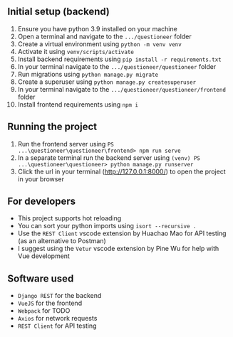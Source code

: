 ## Initial setup (backend)

1. Ensure you have python 3.9 installed on your machine
2. Open a terminal and navigate to the `.../questioneer` folder
3. Create a virtual environment using `python -m venv venv`
4. Activate it using `venv/scripts/activate`
5. Install backend requirements using `pip install -r requirements.txt`
6. In your terminal navigate to the `.../questioneer/questioneer` folder
7. Run migrations using `python manage.py migrate`
8. Create a superuser using `python manage.py createsuperuser`
9. In your terminal navigate to the `.../questioneer/questioneer/frontend` folder
10. Install frontend requirements using `npm i`

## Running the project

1. Run the frontend server using `PS ...\questioneer\questioneer\frontend> npm run serve`
2. In a separate terminal run the backend server using `(venv) PS ...\questioneer\questioneer> python manage.py runserver`
3. Click the url in your terminal (http://127.0.0.1:8000/) to open the project in your browser

## For developers

- This project supports hot reloading
- You can sort your python imports using `isort --recursive .`
- Use the `REST Client` vscode extension by Huachao Mao for API testing (as an alternative to Postman)
- I suggest using the `Vetur` vscode extension by Pine Wu for help with Vue development

## Software used

- `Django REST` for the backend
- `VueJS` for the frontend
- `Webpack` for TODO
- `Axios` for network requests
- `REST Client` for API testing
